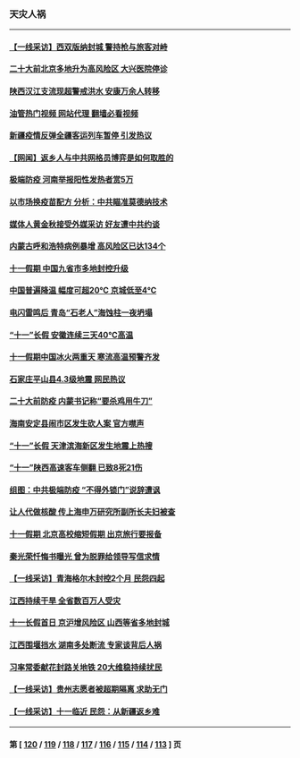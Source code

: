 ### 天灾人祸
---
#### [【一线采访】西双版纳封城 警持枪与旅客对峙](../../pages/ncid280/n13839313.md?10060845) 
#### [二十大前北京多地升为高风险区 大兴医院停诊](../../pages/ncid280/n13839362.md?10060845) 
#### [陕西汉江支流现超警戒洪水 安康万余人转移](../../pages/ncid280/n13839315.md?10060845) 
#### [油管热门视频 网站代理 翻墙必看视频](http://209.222.30.114:81/youtube.html?10060845)
#### [新疆疫情反弹全疆客运列车暂停 引发热议](../../pages/ncid280/n13839083.md?10060845) 
#### [【网闻】返乡人与中共网格员博弈是如何取胜的](../../pages/ncid280/n13838976.md?10060845) 
#### [极端防疫 河南举报阳性发热者赏5万](../../pages/ncid280/n13838700.md?10060845) 
#### [以市场换疫苗配方 分析：中共瞄准莫德纳技术](../../pages/ncid280/n13838792.md?10060845) 
#### [媒体人黄金秋接受外媒采访 好友遭中共约谈](../../pages/ncid280/n13838646.md?10060845) 
#### [内蒙古呼和浩特病例暴增 高风险区已达134个](../../pages/ncid280/n13838623.md?10060845) 
#### [十一假期 中国九省市多地封控升级](../../pages/ncid280/n13838534.md?10060845) 
#### [中国普遍降温 幅度可超20℃ 京城低至4℃](../../pages/ncid280/n13838373.md?10060845) 
#### [电闪雷鸣后  青岛“石老人”海蚀柱一夜坍塌](../../pages/ncid280/n13837958.md?10060845) 
#### [“十一”长假 安徽连续三天40℃高温](../../pages/ncid280/n13837861.md?10060845) 
#### [十一假期中国冰火两重天 寒流高温预警齐发](../../pages/ncid280/n13837608.md?10060845) 
#### [石家庄平山县4.3级地震 网民热议](../../pages/ncid280/n13837593.md?10060845) 
#### [二十大前防疫 内蒙书记称“要杀鸡用牛刀”](../../pages/ncid280/n13837495.md?10060845) 
#### [海南安定县闹市区发生砍人案 官方噤声](../../pages/ncid280/n13837405.md?10060845) 
#### [“十一”长假 天津滨海新区发生地震上热搜](../../pages/ncid280/n13837241.md?10060845) 
#### [“十一”陕西高速客车侧翻 已致8死21伤](../../pages/ncid280/n13837122.md?10060845) 
#### [组图：中共极端防疫 “不得外锁门”说辞遭讽](../../pages/ncid280/n13836847.md?10060845) 
#### [让人代做核酸 传上海申万研究所副所长夫妇被查](../../pages/ncid280/n13836745.md?10060845) 
#### [十一假期 北京高校缩短假期 出京旅行要报备](../../pages/ncid280/n13836742.md?10060845) 
#### [秦光荣忏悔书曝光 曾为脱罪给领导写信求情](../../pages/ncid280/n13836690.md?10060845) 
#### [【一线采访】青海格尔木封控2个月 民怨四起](../../pages/ncid280/n13836720.md?10060845) 
#### [江西持续干旱 全省数百万人受灾](../../pages/ncid280/n13836696.md?10060845) 
#### [十一长假首日 京沪增风险区 山西等省多地封城](../../pages/ncid280/n13836535.md?10060845) 
#### [江西围堰挡水 湖南多处断流 专家谈背后人祸](../../pages/ncid280/n13835528.md?10060845) 
#### [习率常委献花封路关地铁 20大维稳持续扰民](../../pages/ncid280/n13836130.md?10060845) 
#### [【一线采访】贵州志愿者被超期隔离 求助无门](../../pages/ncid280/n13836203.md?10060845) 
#### [【一线采访】十一临近 民怨：从新疆返乡难](../../pages/ncid280/n13836124.md?10060845) 

---
#### 第 [ [120](./120.md?10060845) / [119](./119.md?10060845) / [118](./118.md?10060845) / [117](./117.md?10060845) / [116](./116.md?10060845) / [115](./115.md?10060845) / [114](./114.md?10060845) / [113](./113.md?10060845) ] 页
